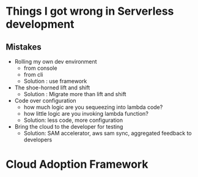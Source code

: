 # Things I got wrong in Serverless development

## Mistakes

- Rolling my own dev environment
  - from console
  - from cli
  - Solution : use framework
- The shoe-horned lift and shift
  - Solution : Migrate more than lift and shift
- Code over configuration
  - how much logic are you sequeezing into lambda code?
  - how little logic are you invoking lambda function?
  - Solution: less code, more configuration
- Bring the cloud to the developer for testing
  - Solution: SAM accelerator, aws sam sync, aggregated feedback to developers

# Cloud Adoption Framework
